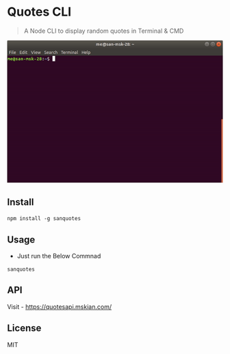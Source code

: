 # Quotes CLI

> A Node CLI to display random quotes in Terminal & CMD

<p align=center>
<img src="https://github.com/mskian/quotes-cli/blob/master/screenshot.gif">
</p>

## Install

```
npm install -g sanquotes
```

## Usage

- Just run the Below Commnad

```
sanquotes
```

## API

Visit - https://quotesapi.mskian.com/

## License

MIT